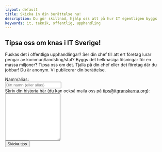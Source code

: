 ```yaml
---
layout: default
title: Skicka in din berättelse nu!
description: Du gör skillnad, hjälp oss att på hur IT egentligen byggs is Sverige.
keywords: it, teknik, offentlig, upphandling
---
```



 <section id="promo" class="promo section offset-header">
        <div class="container text-center">
        <h1 class="title tips">Tipsa oss om knas i IT Sverige!</h1>
            <p class="intro">Fuskas det i offentliga upphandlingar? Ser din chef till att ert företag lurar pengar av kommun/landsting/stat? Byggs det helknasiga lösningar för en massa miljoner? Tipsa oss om det. Tjalla på din chef eller det företag där du jobbar! Du är anonym. Vi publicerar din berättelse.</p>
        </div>
    </section>

 
<section id="tips" class="docs section">  
     <div class="container">  
      <div class="docs-inner">

<form name="tipsa" method="POST" action="/tack.html" netlify>
  <div class="form-group row">
    <label for="inputName" class="col-form-label col-form-label-lg">Namn/alias: </label>
    <div>
      <input type="text" class="form-control form-control-lg" name="alias" id="inputName" placeholder="Ditt namn (eller alias)">
    </div>
  </div>
  <div class="form-group row">
    <label for="exampleFormControlTextarea1" class="col-form-label col-form-label-lg">Skriv din historia här (du kan också maila oss på <a href="mailto:tips@itgranskarna.org">tips@itgranskarna.org</a>):</label>
    <textarea class="form-control form-control-lg" id="textArea" name="tips" rows="10"></textarea>
  </div>
    <div data-netlify-recaptcha></div>
  <div class="form-group row">
    <div>
      <button type="submit" class="btn btn-primary btn-lg">Skicka tips</button>
    </div>
  </div>
</form>
</div>
  </div>
</section>
   